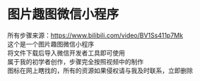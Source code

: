 # 图片趣图微信小程序
所有步骤来源：<https://www.bilibili.com/video/BV1Ss411p7Mk>  
这个是一个图片趣图微信小程序  
将文件下载后导入微信开发者工具即可使用  
属于我的初学者创作，步骤完全按照视频中的制作  
图标在网上瞎找的，所有的资源如果侵权请与我及时联系，立即删除
